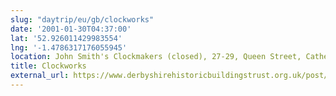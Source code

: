 ```yaml
---
slug: "daytrip/eu/gb/clockworks"
date: '2001-01-30T04:37:00'
lat: '52.926011429983554'
lng: '-1.4786317176055945'
location: John Smith's Clockmakers (closed), 27-29, Queen Street, Cathedral Quarter, Little Chester, Derby, East Midlands, DE1 3DS, United Kingdom
title: Clockworks
external_url: https://www.derbyshirehistoricbuildingstrust.org.uk/post/clock-works-is-running-out-of-time
---
```



